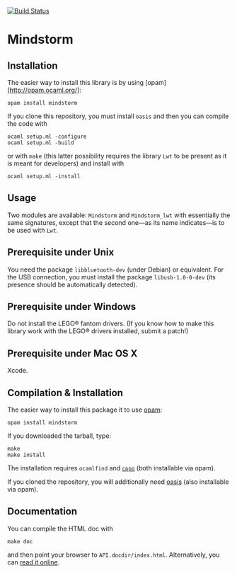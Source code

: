 [![Build Status](https://travis-ci.org/Chris00/ocaml-mindstorm.svg?branch=master)](https://travis-ci.org/Chris00/ocaml-mindstorm)

Mindstorm
=========

Installation
------------

The easier way to install this library is by using
[opam][http://opam.ocaml.org/]:

    opam install mindstorm

If you clone this repository, you must install `oasis` and then you can
compile the code with

	ocaml setup.ml -configure
	ocaml setup.ml -build

or with `make` (this latter possibility requires the library `Lwt` to
be present as it is meant for developers) and install with

	ocaml setup.ml -install

Usage
-----

Two modules are available: `Mindstorm` and `Mindstorm_lwt` with
essentially the same signatures, except that the second one—as its
name indicates—is to be used with `Lwt`.


Prerequisite under Unix
-----------------------

You need the package `libbluetooth-dev` (under Debian) or equivalent.
For the USB connection, you must install the package `libusb-1.0-0-dev`
(its presence should be automatically detected).

Prerequisite under Windows
--------------------------

Do not install the LEGO® fantom drivers.  (If you know how to make
this library work with the LEGO® drivers installed, submit a patch!)

Prerequisite under Mac OS X
---------------------------

Xcode.

Compilation & Installation
--------------------------

The easier way to install this package it to use
[opam](http://opam.ocaml.org/):

    opam install mindstorm

If you downloaded the tarball, type:

    make
    make install

The installation requires `ocamlfind` and
[`cppo`](http://mjambon.com/cppo.html) (both installable via opam).

If you cloned the repository, you will additionally need
[oasis](http://oasis.forge.ocamlcore.org/) (also installable via opam).


Documentation
-------------

You can compile the HTML doc with

    make doc

and then point your browser to `API.docdir/index.html`.
Alternatively, you can
[read it online](http://ocaml-mindstorm.forge.ocamlcore.org/).
